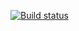 [![Build status](https://ci.appveyor.com/api/projects/status/10c7qeu6qnirsmkv?svg=true)](https://ci.appveyor.com/project/KlimovaTE/autolesson2task3)
